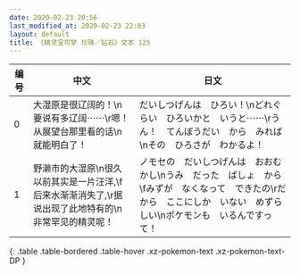 ```yaml
---
date: 2020-02-23 20:56
last_modified_at: 2020-02-23 22:03
layout: default
title: 《精灵宝可梦 珍珠／钻石》文本 125
---
```

| 编号 | 中文 | 日文 |
| ---- | ---- | ---- |
| 0 | 大湿原是很辽阔的！\n要说有多辽阔⋯⋯\r嗯！从展望台那里看的话\n就能明白了！ | だいしつげんは　ひろい！\nどれぐらい　ひろいかと　いうと⋯⋯\rうん！　てんぼうだい　から　みれば\nその　ひろさが　わかるよ！ |
| 1 | 野濑市的大湿原\n很久以前其实是一片汪洋,\f后来水渐渐消失了,\r据说出现了此地特有的\n非常罕见的精灵呢！ | ノモセの　だいしつげんは　おおむかし\nうみ　だった　ばしょ　から\fみずが　なくなって　できたの\rだから　ここにしか　いない　めずらしい\nポケモンも　いるんですって！ |
{: .table .table-bordered .table-hover .xz-pokemon-text .xz-pokemon-text-DP }
